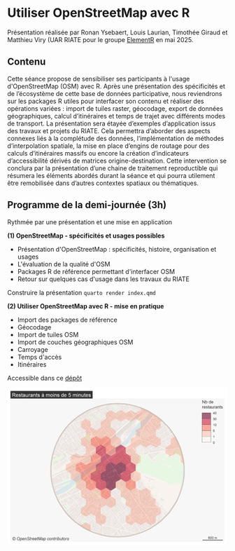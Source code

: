 # Utiliser OpenStreetMap avec R

Présentation réalisée par Ronan Ysebaert, Louis Laurian, Timothée Giraud et Matthieu Viry (UAR RIATE pour le groupe [ElementR](https://elementr.gitpages.huma-num.fr/website/apropos.html) en mai 2025.

## Contenu

Cette séance propose de sensibiliser ses participants à l'usage d'OpenStreetMap (OSM) avec R. Après une présentation des spécificités et de l’écosystème de cette base de données participative, nous reviendrons sur les packages R utiles pour interfacer son contenu et réaliser des opérations variées : import de tuiles raster, géocodage, export de données géographiques, calcul d’itinéraires et temps de trajet avec différents modes de transport.
La présentation sera étayée d’exemples d’application issus des travaux et projets du RIATE. Cela permettra d’aborder des aspects connexes liés à la complétude des données, l’implémentation de méthodes d’interpolation spatiale, la mise en place d’engins de routage pour des calculs d’itinéraires massifs ou encore la création d’indicateurs d’accessibilité dérivés de matrices origine-destination.
Cette intervention se conclura par la présentation d’une chaine de traitement reproductible qui résumera les éléments abordés durant la séance et qui pourra utilement être remobilisée dans d’autres contextes spatiaux ou thématiques. 


## Programme de la demi-journée (3h)

Rythmée par une présentation et une mise en application

**(1) OpenStreetMap - spécificités et usages possibles**

- Présentation d'OpenStreetMap : spécificités, histoire, organisation et usages
- L'évaluation de la qualité d'OSM
- Packages R de référence permettant d'interfacer OSM 
- Retour sur quelques cas d'usage dans les travaux du RIATE

Construire la présentation
`quarto render index.qmd`


**(2) Utiliser OpenStreetMap avec R - mise en pratique**

- Import des packages de référence
- Géocodage
- Import de tuiles OSM
- Import de couches géographiques OSM
- Carroyage
- Temps d'accès
- Itinéraires

Accessible dans ce [dépôt](https://github.com/riatecom/osm-elementr-2025-application)

![](img/appli.png)
